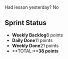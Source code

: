 Had lesson yesterday? No

## Sprint Status
-   **Weekly Backlog**8 points
-   **Daily Done**11 points
-   **Weekly Done**21 points
-   **TOTAL:****38 points**